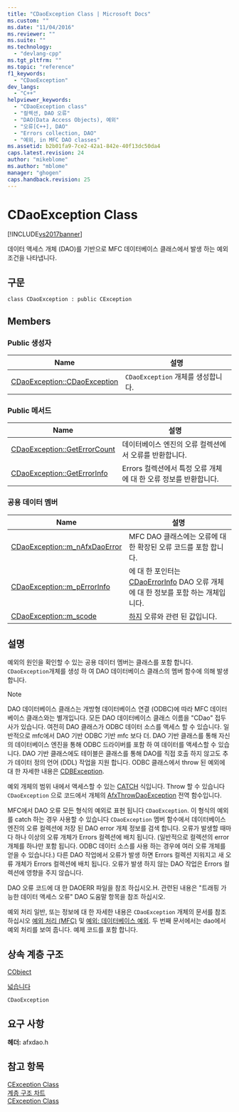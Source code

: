 ```yaml
---
title: "CDaoException Class | Microsoft Docs"
ms.custom: ""
ms.date: "11/04/2016"
ms.reviewer: ""
ms.suite: ""
ms.technology: 
  - "devlang-cpp"
ms.tgt_pltfrm: ""
ms.topic: "reference"
f1_keywords: 
  - "CDaoException"
dev_langs: 
  - "C++"
helpviewer_keywords: 
  - "CDaoException class"
  - "컬렉션, DAO 오류"
  - "DAO(Data Access Objects), 예외"
  - "오류[C++], DAO"
  - "Errors collection, DAO"
  - "예외, in MFC DAO classes"
ms.assetid: b2b01fa9-7ce2-42a1-842e-40f13dc50da4
caps.latest.revision: 24
author: "mikeblome"
ms.author: "mblome"
manager: "ghogen"
caps.handback.revision: 25
---
```

# CDaoException Class
[!INCLUDE[vs2017banner](../../assembler/inline/includes/vs2017banner.md)]

데이터 액세스 개체 \(DAO\)를 기반으로 MFC 데이터베이스 클래스에서 발생 하는 예외 조건을 나타냅니다.  
  
## 구문  
  
```  
class CDaoException : public CException  
```  
  
## Members  
  
### Public 생성자  
  
|Name|설명|  
|----------|--------|  
|[CDaoException::CDaoException](../Topic/CDaoException::CDaoException.md)|`CDaoException` 개체를 생성합니다.|  
  
### Public 메서드  
  
|Name|설명|  
|----------|--------|  
|[CDaoException::GetErrorCount](../Topic/CDaoException::GetErrorCount.md)|데이터베이스 엔진의 오류 컬렉션에서 오류를 반환합니다.|  
|[CDaoException::GetErrorInfo](../Topic/CDaoException::GetErrorInfo.md)|Errors 컬렉션에서 특정 오류 개체에 대 한 오류 정보를 반환합니다.|  
  
### 공용 데이터 멤버  
  
|Name|설명|  
|----------|--------|  
|[CDaoException::m\_nAfxDaoError](../Topic/CDaoException::m_nAfxDaoError.md)|MFC DAO 클래스에는 오류에 대 한 확장된 오류 코드를 포함 합니다.|  
|[CDaoException::m\_pErrorInfo](../Topic/CDaoException::m_pErrorInfo.md)|에 대 한 포인터는  [CDaoErrorInfo](../../mfc/reference/cdaoerrorinfo-structure.md) DAO 오류 개체에 대 한 정보를 포함 하는 개체입니다.|  
|[CDaoException::m\_scode](../Topic/CDaoException::m_scode.md)|[하지](../Topic/CDaoException::m_scode.md) 오류와 관련 된 값입니다.|  
  
## 설명  
 예외의 원인을 확인할 수 있는 공용 데이터 멤버는 클래스를 포함 합니다.  `CDaoException`개체를 생성 하 여 DAO 데이터베이스 클래스의 멤버 함수에 의해 발생 합니다.  
  
> [!NOTE]
>  DAO 데이터베이스 클래스는 개방형 데이터베이스 연결 \(ODBC\)에 따라 MFC 데이터베이스 클래스와는 별개입니다.  모든 DAO 데이터베이스 클래스 이름을 "CDao" 접두사가 있습니다.  여전히 DAO 클래스가 ODBC 데이터 소스를 액세스 할 수 있습니다.  일반적으로 mfc에서 DAO 기반 ODBC 기반 mfc 보다 더. DAO 기반 클래스를 통해 자신의 데이터베이스 엔진을 통해 ODBC 드라이버를 포함 하 여 데이터를 액세스할 수 있습니다.  DAO 기반 클래스에도 테이블은 클래스를 통해 DAO를 직접 호출 하지 않고도 추가 데이터 정의 언어 \(DDL\) 작업을 지원 합니다.  ODBC 클래스에서 throw 된 예외에 대 한 자세한 내용은  [CDBException](../../mfc/reference/cdbexception-class.md).  
  
 예외 개체의 범위 내에서 액세스할 수 있는  [CATCH](../Topic/CATCH.md) 식입니다.  Throw 할 수 있습니다 `CDaoException` 으로 코드에서 개체의  [AfxThrowDaoException](../Topic/AfxThrowDaoException.md) 전역 함수입니다.  
  
 MFC에서 DAO 오류 모든 형식의 예외로 표현 됩니다 `CDaoException`.  이 형식의 예외를 catch 하는 경우 사용할 수 있습니다 `CDaoException` 멤버 함수에서 데이터베이스 엔진의 오류 컬렉션에 저장 된 DAO error 개체 정보를 검색 합니다.  오류가 발생할 때마다 하나 이상의 오류 개체가 Errors 컬렉션에 배치 됩니다.  \(일반적으로 컬렉션의 error 개체를 하나만 포함 됩니다. ODBC 데이터 소스를 사용 하는 경우에 여러 오류 개체를 얻을 수 있습니다.\) 다른 DAO 작업에서 오류가 발생 하면 Errors 컬렉션 지워지고 새 오류 개체가 Errors 컬렉션에 배치 됩니다.  오류가 발생 하지 않는 DAO 작업은 Errors 컬렉션에 영향을 주지 않습니다.  
  
 DAO 오류 코드에 대 한 DAOERR 파일을 참조 하십시오.H.  관련된 내용은 "트래핑 가능한 데이터 액세스 오류" DAO 도움말 항목을 참조 하십시오.  
  
 예외 처리 일반, 또는 정보에 대 한 자세한 내용은 `CDaoException` 개체의 문서를 참조 하십시오  [예외 처리 \(MFC\)](../../mfc/exception-handling-in-mfc.md) 및  [예외: 데이터베이스 예외](../../mfc/exceptions-database-exceptions.md).  두 번째 문서에서는 dao에서 예외 처리를 보여 줍니다. 예제 코드를 포함 합니다.  
  
## 상속 계층 구조  
 [CObject](../../mfc/reference/cobject-class.md)  
  
 [넓습니다](../../mfc/reference/cexception-class.md)  
  
 `CDaoException`  
  
## 요구 사항  
 **헤더:**  afxdao.h  
  
## 참고 항목  
 [CException Class](../../mfc/reference/cexception-class.md)   
 [계층 구조 차트](../../mfc/hierarchy-chart.md)   
 [CException Class](../../mfc/reference/cexception-class.md)
